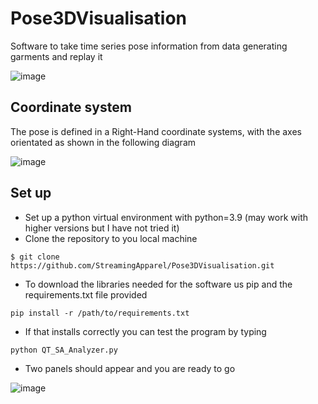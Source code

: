 # Pose3DVisualisation
Software to take time series pose information from data generating garments and replay it

![image](https://user-images.githubusercontent.com/65810138/170442694-11ff202b-f326-4058-85b9-398f309c7b48.png)

## Coordinate system
The pose is defined in a Right-Hand coordinate systems, with the axes orientated as shown in the following diagram

![image](https://user-images.githubusercontent.com/65810138/170736859-9ba70bbd-24bd-40a7-b382-d5cf9296cb17.png)

## Set up

   * Set up a python virtual environment with python=3.9 (may work with higher versions but I have not tried it)
   * Clone the repository to you local machine
```
$ git clone https://github.com/StreamingApparel/Pose3DVisualisation.git
```
   * To download the libraries needed for the software us pip and the requirements.txt file provided
```
pip install -r /path/to/requirements.txt
```
   * If that installs correctly you can test the program by typing
```
python QT_SA_Analyzer.py
```
   * Two panels should appear and you are ready to go 
 
![image](https://user-images.githubusercontent.com/65810138/170887594-194f1767-e5d7-438f-93d4-9c2ff2d438af.png)

